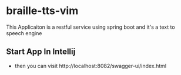 # braille-tts-vim
This Applicaiton is a restful service using spring boot and it's a text to speech engine

## Start App In Intellij
- then you can visit http://localhost:8082/swagger-ui/index.html
